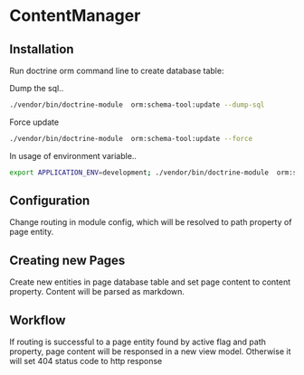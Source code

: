 # ContentManager

## Installation

Run doctrine orm command line to create database table:

Dump the sql..
```sh
./vendor/bin/doctrine-module  orm:schema-tool:update --dump-sql
```
Force update
```sh
./vendor/bin/doctrine-module  orm:schema-tool:update --force
```
In usage of environment variable..
```sh
export APPLICATION_ENV=development; ./vendor/bin/doctrine-module  orm:schema-tool:update
```

## Configuration

Change routing in module config, which will be resolved to path property of page entity.

## Creating new Pages

Create new entities in page database table and set page content to content property.
Content will be parsed as markdown.

## Workflow

If routing is successful to a page entity found by active flag and path property,
page content will be responsed in a new view model. Otherwise it will set 404 status code
to http response
